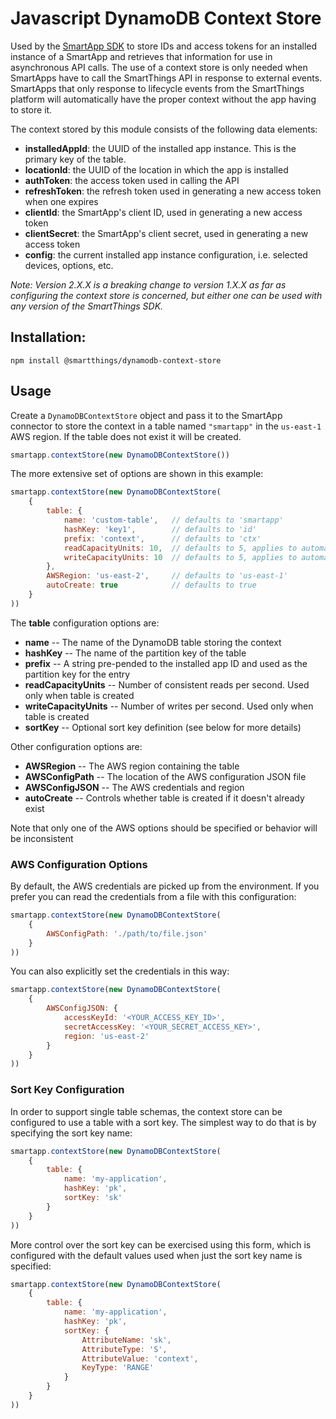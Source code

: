 # Javascript DynamoDB Context Store 

Used by the [SmartApp SDK](https://github.com/SmartThingsCommunity/smartapp-sdk-nodejs) to store IDs and access tokens for an installed instance of a SmartApp
and retrieves that information for use in asynchronous API calls. The use of a context store
is only needed when SmartApps have to call the SmartThings API in response to external
events. SmartApps that only response to lifecycle events from the SmartThings platform
will automatically have the proper context without the app having to store it. 

The context stored by this module consists of the following data elements:

* **installedAppId**: the UUID of the installed app instance. This is the primary key of the table.
* **locationId**: the UUID of the location in which the app is installed
* **authToken**: the access token used in calling the API
* **refreshToken**: the refresh token used in generating a new access token when one expires
* **clientId**: the SmartApp's client ID, used in generating a new access token
* **clientSecret**: the SmartApp's client secret, used in generating a new access token
* **config**: the current installed app instance configuration, i.e. selected devices, options, etc.

_Note: Version 2.X.X is a breaking change to version 1.X.X as far as configuring the context store is
concerned, but either one can be used with any version of the SmartThings SDK._

## Installation:
```
npm install @smartthings/dynamodb-context-store
```

## Usage

Create a `DynamoDBContextStore` object and pass it to the SmartApp connector to store the context in a table 
named `"smartapp"` in the `us-east-1` AWS region. If the table does not exist it will be created.
```javascript
smartapp.contextStore(new DynamoDBContextStore())
```

The more extensive set of options are shown in this example:
```javascript
smartapp.contextStore(new DynamoDBContextStore(
    {
        table: {
            name: 'custom-table',   // defaults to 'smartapp'
            hashKey: 'key1',        // defaults to 'id'
            prefix: 'context',      // defaults to 'ctx'
            readCapacityUnits: 10,  // defaults to 5, applies to automatic creation only
            writeCapacityUnits: 10  // defaults to 5, applies to automatic creation only
        },
        AWSRegion: 'us-east-2',     // defaults to 'us-east-1'
        autoCreate: true            // defaults to true
    }
))
```

The **table** configuration options are:
* **name** -- The name of the DynamoDB table storing the context
* **hashKey** -- The name of the partition key of the table
* **prefix** -- A string pre-pended to the installed app ID and used as the partition key for the entry
* **readCapacityUnits** -- Number of consistent reads per second. Used only when table is created
* **writeCapacityUnits** -- Number of writes per second. Used only when table is created
* **sortKey** -- Optional sort key definition (see below for more details)

Other configuration options are:
* **AWSRegion** -- The AWS region containing the table
* **AWSConfigPath** -- The location of the AWS configuration JSON file
* **AWSConfigJSON** -- The AWS credentials and region
* **autoCreate** -- Controls whether table is created if it doesn't already exist

Note that only one of the AWS options should be specified or behavior will be inconsistent

### AWS Configuration Options

By default, the AWS credentials are picked up from the environment. If you prefer you can read the credentials
from a file with this configuration:
```javascript
smartapp.contextStore(new DynamoDBContextStore(
    {
        AWSConfigPath: './path/to/file.json'
    }
))
```


You can also explicitly set the credentials in this way:
```javascript
smartapp.contextStore(new DynamoDBContextStore(
    {
        AWSConfigJSON: {
            accessKeyId: '<YOUR_ACCESS_KEY_ID>',
            secretAccessKey: '<YOUR_SECRET_ACCESS_KEY>',
            region: 'us-east-2'
        }
    }
))
````

### Sort Key Configuration
In order to support single table schemas, the context store can be configured to use a table with a sort key.
The simplest way to do that is by specifying the sort key name:
```javascript
smartapp.contextStore(new DynamoDBContextStore(
    {
        table: {
            name: 'my-application',
            hashKey: 'pk', 
            sortKey: 'sk'
        }
    }
))

```
More control over the sort key can be exercised using this form, which is configured with the default values
used when just the sort key name is specified:
```javascript
smartapp.contextStore(new DynamoDBContextStore(
    {
        table: {
            name: 'my-application',
            hashKey: 'pk', 
            sortKey: {
                AttributeName: 'sk',
                AttributeType: 'S',
                AttributeValue: 'context',
                KeyType: 'RANGE'
            }
        }
    }
))

```
